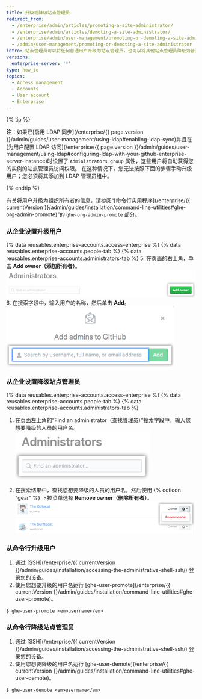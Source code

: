 ```yaml
---
title: 升级或降级站点管理员
redirect_from:
  - /enterprise/admin/articles/promoting-a-site-administrator/
  - /enterprise/admin/articles/demoting-a-site-administrator/
  - /enterprise/admin/user-management/promoting-or-demoting-a-site-administrator
  - /admin/user-management/promoting-or-demoting-a-site-administrator
intro: 站点管理员可以将任何普通用户升级为站点管理员，也可以将其他站点管理员降级为普通用户。
versions:
  enterprise-server: '*'
type: how_to
topics:
  - Access management
  - Accounts
  - User account
  - Enterprise
---
```


{% tip %}

**注**：如果已[启用 LDAP 同步](/enterprise/{{ page.version }}/admin/guides/user-management/using-ldap#enabling-ldap-sync)并且在[为用户配置 LDAP 访问](/enterprise/{{ page.version }}/admin/guides/user-management/using-ldap#configuring-ldap-with-your-github-enterprise-server-instance)时设置了 `Administrators group` 属性，这些用户将自动获得您的实例的站点管理员访问权限。 在这种情况下，您无法按照下面的步骤手动升级用户；您必须将其添加到 LDAP 管理员组中。

{% endtip %}

有关将用户升级为组织所有者的信息，请参阅“[命令行实用程序](/enterprise/{{ currentVersion }}/admin/guides/installation/command-line-utilities#ghe-org-admin-promote)”的 `ghe-org-admin-promote` 部分。

### 从企业设置升级用户

{% data reusables.enterprise-accounts.access-enterprise %}
{% data reusables.enterprise-accounts.people-tab %}
{% data reusables.enterprise-accounts.administrators-tab %}
5. 在页面的右上角，单击 **Add owner（添加所有者）**。 ![用于添加管理员的按钮](/assets/images/help/business-accounts/business-account-add-admin-button.png)
6. 在搜索字段中，输入用户的名称，然后单击 **Add**。 ![用于添加管理员的搜索字段](/assets/images/help/business-accounts/business-account-search-to-add-admin.png)

### 从企业设置降级站点管理员

{% data reusables.enterprise-accounts.access-enterprise %}
{% data reusables.enterprise-accounts.people-tab %}
{% data reusables.enterprise-accounts.administrators-tab %}
1. 在页面左上角的“Find an administrator（查找管理员）”搜索字段中，输入您想要降级的人员的用户名。 ![用于查找管理员的搜索字段](/assets/images/help/business-accounts/business-account-search-for-admin.png)

1. 在搜索结果中，查找您想要降级的人员的用户名，然后使用 {% octicon "gear" %} 下拉菜单选择 **Remove owner（删除所有者）**。 ![从企业选项中删除](/assets/images/help/business-accounts/demote-admin-button.png)

### 从命令行升级用户

1. 通过 [SSH](/enterprise/{{ currentVersion }}/admin/guides/installation/accessing-the-administrative-shell-ssh/) 登录您的设备。
2. 使用您想要升级的用户名运行 [ghe-user-promote](/enterprise/{{ currentVersion }}/admin/guides/installation/command-line-utilities#ghe-user-promote)。
  ```shell
  $ ghe-user-promote <em>username</em>
  ```

### 从命令行降级站点管理员

1. 通过 [SSH](/enterprise/{{ currentVersion }}/admin/guides/installation/accessing-the-administrative-shell-ssh/) 登录您的设备。
2. 使用您想要降级的用户名运行 [ghe-user-demote](/enterprise/{{ currentVersion }}/admin/guides/installation/command-line-utilities#ghe-user-demote)。
  ```shell
  $ ghe-user-demote <em>username</em>
  ```
